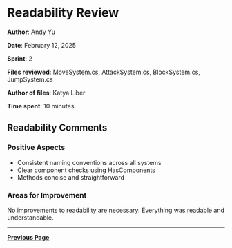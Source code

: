 ﻿# Readability Review

**Author**: Andy Yu

**Date**: February 12, 2025

**Sprint**: 2

**Files reviewed**: MoveSystem.cs, AttackSystem.cs, BlockSystem.cs, JumpSystem.cs

**Author of files**: Katya Liber

**Time spent**: 10 minutes

## Readability Comments

### Positive Aspects

- Consistent naming conventions across all systems
- Clear component checks using HasComponents
- Methods concise and straightforward

### Areas for Improvement

No improvements to readability are necessary. Everything was readable and understandable. 

---

[**Previous Page**](../README.md)
